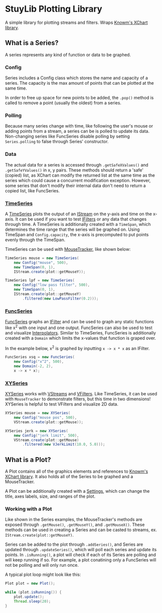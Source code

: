 # StuyLib Plotting Library

A simple library for plotting streams and filters. Wraps [Knowm's XChart library](https://knowm.org/open-source/xchart/).

## What is a Series?

A series represents any kind of function or data to be graphed.

### Config

Series includes a Config class which stores the name and capacity of a series. The capacity is the max amount of points that can be plotted at the same time.

In order to free up space for new points to be added, the `.pop()` method is called to remove a point (usually the oldest) from a series.

### Polling

Because many series change with time, like following the user's mouse or adding points from a stream, a series can be is polled to update its data. Non-changing series like FuncSeries disable polling by setting `Series.polling` to false through Series' constructor.

### Data

The actual data for a series is accessed through `.getSafeXValues()` and `.getSafeYValues()` in x, y pairs. These methods should return a 'safe' (copied) list, as XChart can modify the returned list at the same time as the series which could cause a concurrent modification exception. However, some series that don't modify their internal data don't need to return a copied list, like FuncSeries.

### [TimeSeries](https://github.com/StuyPulse/StuyLib/blob/main/src/com/stuypulse/stuylib/util/plot/TimeSeries.java)

A [TimeSeries](https://github.com/StuyPulse/StuyLib/blob/main/src/com/stuypulse/stuylib/util/plot/TimeSeries.java) plots the output of an [IStream](https://github.com/StuyPulse/StuyLib/blob/main/src/com/stuypulse/stuylib/streams/IStream.java) on the y-axis and time on the x-axis. It can be used if you want to test [IFilters](https://github.com/StuyPulse/StuyLib/blob/main/src/com/stuypulse/stuylib/streams/filters/IFilter.java) or any data that changes through time. A TimeSeries is additionally created with a `TimeSpan`, which determines the time range that the series will be graphed on. Using TimeSpan and `Config.capacity`, the x-axis is precomputed to put points evenly through the TimeSpan.

TimeSeries can be used with [MouseTracker](https://github.com/StuyPulse/StuyLib/blob/main/src/com/stuypulse/stuylib/util/plot/MouseTracker.java), like shown below:

```java
TimeSeries mouse = new TimeSeries(
    new Config("mouse", 500),
    new TimeSpan(0, 1),
    IStream.create(plot::getMouseY));

TimeSeries lpf = new TimeSeries(
    new Config("low pass filter", 500),
    new TimeSpan(0, 1),
    IStream.create(plot::getMouseY)
        .filtered(new LowPassFilter(0.2)));
```

### [FuncSeries](https://github.com/StuyPulse/StuyLib/blob/main/src/com/stuypulse/stuylib/util/plot/FuncSeries.java)

[FuncSeries](https://github.com/StuyPulse/StuyLib/blob/main/src/com/stuypulse/stuylib/util/plot/FuncSeries.java) graphs an [IFilter](https://github.com/StuyPulse/StuyLib/blob/main/src/com/stuypulse/stuylib/streams/filters/IFilter.java) and can be used to graph any static functions like x<sup>2</sup> with one input and one output. FuncSeries can also be used to test and visualize [Interpolators](https://github.com/StuyPulse/StuyLib/blob/bg/plot-docs/src/com/stuypulse/stuylib/math/interpolation/Interpolator.java). Similar to TimeSeries, FuncSeries is additionally created with a `Domain` which limits the x-values that function is graped over.

In the example below, x<sup>2</sup> is graphed by inputting `x -> x * x` as an IFilter.

```java
FuncSeries xsq = new FuncSeries(
    new Config("x^2", 500),
    new Domain(-2, 2),
    x -> x * x);
```

### [XYSeries](https://github.com/StuyPulse/StuyLib/blob/main/src/com/stuypulse/stuylib/util/plot/XYSeries.java)
[XYSeries](https://github.com/StuyPulse/StuyLib/blob/main/src/com/stuypulse/stuylib/util/plot/XYSeries.java) works with [VStreams](https://github.com/StuyPulse/StuyLib/blob/main/src/com/stuypulse/stuylib/streams/vectors/VStream.java) and [VFilters](https://github.com/StuyPulse/StuyLib/blob/main/src/com/stuypulse/stuylib/streams/vectors/filters/VFilter.java). Like TimeSeries, it can be used with `MouseTracker` to demonstrate filters, but this time in two dimensions! XYSeries is helpful to test VFilters and visualize 2D data.

```java
XYSeries mouse = new XYSeries(
    new Config("mouse pos", 500),
    VStream.create(plot::getMouse));

XYSeries jerk = new XYSeries(
    new Config("jerk limit", 500),
    VStream.create(plot::getMouse)
        .filtered(new VJerkLimit(10.0, 5.0)));
```

## What is a Plot?

A Plot contains all of the graphics elements and references to [Knowm's XChart library](https://knowm.org/open-source/xchart/). It also holds all of the Series to be graphed and a MouseTracker.

A Plot can be additionally created with a [Settings](https://github.com/StuyPulse/StuyLib/blob/bg/plot-docs/src/com/stuypulse/stuylib/util/plot/Settings.java), which can change the title, axes labels, size, and ranges of the plot.

### Working with a Plot

Like shown in the Series examples, the MouseTracker's methods are exposed through `.getMouse()`, `.getMouseY()`, and `.getMouseX()`. These methods can be used in creating a Series and can be casted to streams, ex. `IStream.create(plot::getMouseY)`.

Series can be added to the plot through `.addSeries()`, and Series are updated through `.updateSeries()`, which will poll each series and update its points. In `.isRunning()`, a plot will check if each of its Series are polling and will keep running if so. For example, a plot conatining only a FuncSeries will not be polling and will only run once.

A typical plot loop might look like this:

```java
Plot plot = new Plot();

while (plot.isRunning()) {
    plot.update();
    Thread.sleep(20);
}
```
